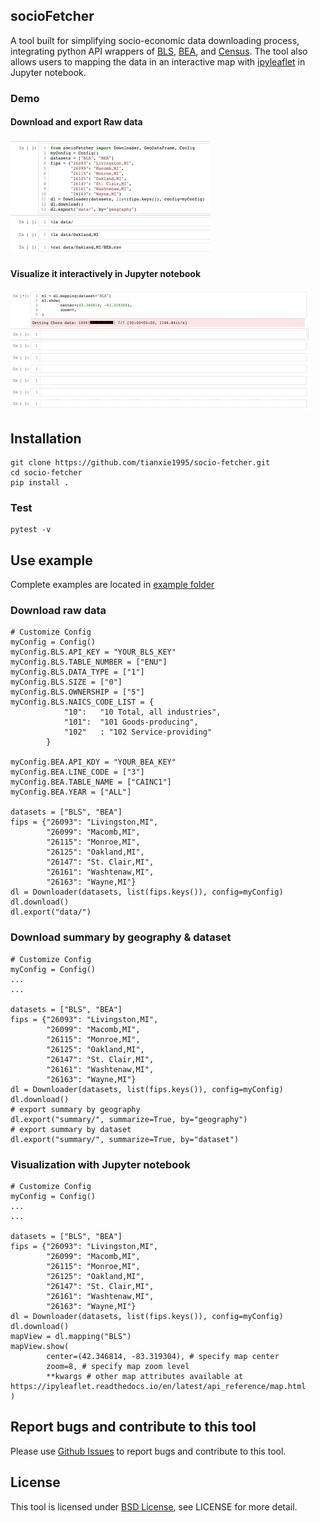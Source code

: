 ## socioFetcher

A tool built for simplifying socio-economic data downloading process, integrating python API wrappers of [BLS](https://www.bls.gov/), [BEA](https://www.bea.gov/), and [Census](https://www.census.gov/). The tool also allows users to mapping the data in an interactive map with [ipyleaflet](https://github.com/jupyter-widgets/ipyleaflet) in Jupyter notebook. 

### Demo

#### Download and export Raw data
![raw data download](RawData.gif)

#### Visualize it interactively in Jupyter notebook
![Visualization](map.gif)

## Installation
```
git clone https://github.com/tianxie1995/socio-fetcher.git
cd socio-fetcher
pip install . 
```

### Test
```
pytest -v
 ```

## Use example
Complete examples are located in [example folder](example)
### Download raw data
```
# Customize Config 
myConfig = Config()
myConfig.BLS.API_KEY = "YOUR_BLS_KEY"
myConfig.BLS.TABLE_NUMBER = ["ENU"]
myConfig.BLS.DATA_TYPE = ["1"]
myConfig.BLS.SIZE = ["0"]
myConfig.BLS.OWNERSHIP = ["5"]
myConfig.BLS.NAICS_CODE_LIST = {
            "10":	"10 Total, all industries",
            "101":	"101 Goods-producing",
            "102"	: "102 Service-providing"
        }

myConfig.BEA.API_KDY = "YOUR_BEA_KEY"
myConfig.BEA.LINE_CODE = ["3"]
myConfig.BEA.TABLE_NAME = ["CAINC1"]
myConfig.BEA.YEAR = ["ALL"]

datasets = ["BLS", "BEA"]
fips = {"26093": "Livingston,MI",
        "26099": "Macomb,MI",
        "26115": "Monroe,MI",
        "26125": "Oakland,MI",
        "26147": "St. Clair,MI",
        "26161": "Washtenaw,MI",
        "26163": "Wayne,MI"}
dl = Downloader(datasets, list(fips.keys()), config=myConfig)
dl.download()
dl.export("data/")
```
### Download summary by geography & dataset
```
# Customize Config 
myConfig = Config()
...
...

datasets = ["BLS", "BEA"]
fips = {"26093": "Livingston,MI",
        "26099": "Macomb,MI",
        "26115": "Monroe,MI",
        "26125": "Oakland,MI",
        "26147": "St. Clair,MI",
        "26161": "Washtenaw,MI",
        "26163": "Wayne,MI"}
dl = Downloader(datasets, list(fips.keys()), config=myConfig)
dl.download()
# export summary by geography
dl.export("summary/", summarize=True, by="geography")
# export summary by dataset
dl.export("summary/", summarize=True, by="dataset")
```

### Visualization with Jupyter notebook
```
# Customize Config 
myConfig = Config()
...
...

datasets = ["BLS", "BEA"]
fips = {"26093": "Livingston,MI",
        "26099": "Macomb,MI",
        "26115": "Monroe,MI",
        "26125": "Oakland,MI",
        "26147": "St. Clair,MI",
        "26161": "Washtenaw,MI",
        "26163": "Wayne,MI"}
dl = Downloader(datasets, list(fips.keys()), config=myConfig)
dl.download()
mapView = dl.mapping("BLS")
mapView.show(
        center=(42.346814, -83.319304), # specify map center
        zoom=8, # specify map zoom level 
        **kwargs # other map attributes available at https://ipyleaflet.readthedocs.io/en/latest/api_reference/map.html
)
```

## Report bugs and contribute to this tool
Please use [Github Issues]() to report bugs and contribute to this tool. 


## License 
This tool is licensed under [BSD License](LICENSE), see LICENSE for more detail. 
